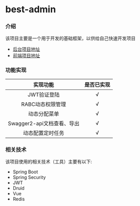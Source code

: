 # best-admin

### 介绍
该项目主要是一个用于开发的基础框架，以供给自己快速开发项目

* [后台项目地址](https://github.com/shanzhaozhen/best-server)
* [前端项目地址](https://github.com/shanzhaozhen/best-client)

### 功能实现
实现功能 | 是否已实现
:---:|:---:
JWT验证登陆 | √
RABC动态权限管理 | √
动态分配菜单 | √
Swagger2-api文档查看、导出 | √
动态配置定时任务 | √

### 相关技术
该项目使用的相关技术（工具）主要有以下:

* Spring Boot
* Spring Security
* JWT
* Druid
* Vue
* Redis